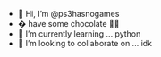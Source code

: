 - 👋 Hi, I’m @ps3hasnogames
- �  have some chocolate 🍫😂
- 🌱 I’m currently learning ... python
- 💞️ I’m looking to collaborate on ... idk


<!---
ps3hasnogames/ps3hasnogames is a ✨ special ✨ repository because its `README.md` (this file) appears on your GitHub profile.
You can click the Preview link to take a look at your changes.
--->
